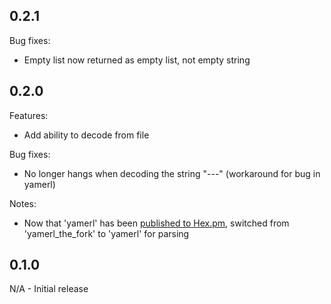 ## 0.2.1

Bug fixes:

- Empty list now returned as empty list, not empty string

## 0.2.0

Features:

- Add ability to decode from file

Bug fixes:

- No longer hangs when decoding the string "---" (workaround for bug in yamerl)

Notes:

- Now that 'yamerl' has been [published to Hex.pm](https://hex.pm/packages/yamerl), switched from 'yamerl_the_fork' to 'yamerl' for parsing

## 0.1.0

N/A - Initial release
